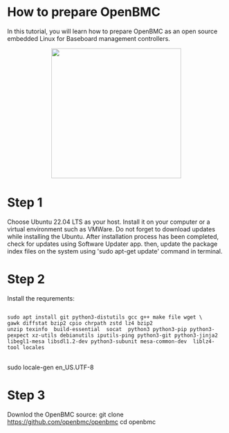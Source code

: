 # How to prepare OpenBMC
In this tutorial, you will learn how to prepare OpenBMC as an open source embedded Linux for Baseboard management controllers.
<p align="center">
  <img width="300" height="300" src="https://github.com/AmirRMoezi/OpenBMC/blob/main/OpenBMC_logo.png">
</p>

# Step 1
Choose Ubuntu 22.04 LTS as your host. Install it on your computer or a virtual environment such as VMWare. Do not forget to download updates while installing the Ubuntu. After installation process has been completed, check for updates using Software Updater app. then, update the package index files on the system using 'sudo apt-get update' command in terminal.

# Step 2
Install the requrements:
<pre>
<code>
sudo apt install git python3-distutils gcc g++ make file wget \
gawk diffstat bzip2 cpio chrpath zstd lz4 bzip2
unzip texinfo  build-essential  socat  python3 python3-pip python3-pexpect xz-utils debianutils iputils-ping python3-git python3-jinja2 libegl1-mesa libsdl1.2-dev python3-subunit mesa-common-dev  liblz4-tool locales
</code>
</pre>
sudo locale-gen en_US.UTF-8

# Step 3
Downlod the OpenBMC source:
git clone https://github.com/openbmc/openbmc
cd openbmc
